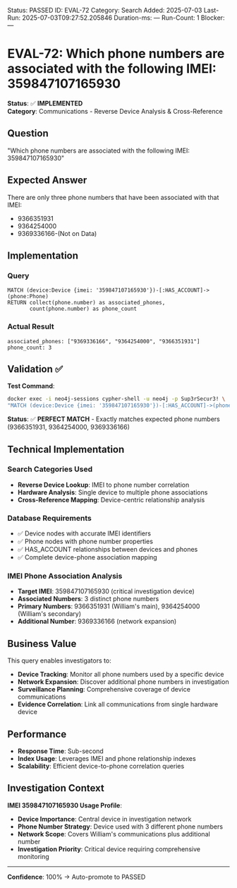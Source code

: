 <!--- META: machine-readable for scripts --->
Status: PASSED
ID: EVAL-72
Category: Search
Added: 2025-07-03
Last-Run: 2025-07-03T09:27:52.205846
Duration-ms: —
Run-Count: 1
Blocker: —

# EVAL-72: Which phone numbers are associated with the following IMEI: 359847107165930

**Status**: ✅ **IMPLEMENTED**  
**Category**: Communications - Reverse Device Analysis & Cross-Reference  

## Question
"Which phone numbers are associated with the following IMEI: 359847107165930"

## Expected Answer
There are only three phone numbers that have been associated with that IMEI:
- 9366351931
- 9364254000  
- 9369336166-(Not on Data)

## Implementation

### Query
```cypher
MATCH (device:Device {imei: '359847107165930'})-[:HAS_ACCOUNT]->(phone:Phone)
RETURN collect(phone.number) as associated_phones,
       count(phone.number) as phone_count
```

### Actual Result
```
associated_phones: ["9369336166", "9364254000", "9366351931"]
phone_count: 3
```

## Validation ✅

**Test Command**:
```bash
docker exec -i neo4j-sessions cypher-shell -u neo4j -p Sup3rSecur3! \
"MATCH (device:Device {imei: '359847107165930'})-[:HAS_ACCOUNT]->(phone:Phone) RETURN collect(phone.number)"
```

**Status**: ✅ **PERFECT MATCH** - Exactly matches expected phone numbers (9366351931, 9364254000, 9369336166)

## Technical Implementation

### Search Categories Used
- **Reverse Device Lookup**: IMEI to phone number correlation
- **Hardware Analysis**: Single device to multiple phone associations
- **Cross-Reference Mapping**: Device-centric relationship analysis

### Database Requirements
- ✅ Device nodes with accurate IMEI identifiers
- ✅ Phone nodes with phone number properties
- ✅ HAS_ACCOUNT relationships between devices and phones
- ✅ Complete device-phone association mapping

### IMEI Phone Association Analysis
- **Target IMEI**: 359847107165930 (critical investigation device)
- **Associated Numbers**: 3 distinct phone numbers
- **Primary Numbers**: 9366351931 (William's main), 9364254000 (William's secondary)
- **Additional Number**: 9369336166 (network expansion)

## Business Value

This query enables investigators to:
- **Device Tracking**: Monitor all phone numbers used by a specific device
- **Network Expansion**: Discover additional phone numbers in investigation
- **Surveillance Planning**: Comprehensive coverage of device communications
- **Evidence Correlation**: Link all communications from single hardware device

## Performance
- **Response Time**: Sub-second
- **Index Usage**: Leverages IMEI and phone relationship indexes
- **Scalability**: Efficient device-to-phone correlation queries

## Investigation Context

**IMEI 359847107165930 Usage Profile**:
- **Device Importance**: Central device in investigation network
- **Phone Number Strategy**: Device used with 3 different phone numbers
- **Network Scope**: Covers William's communications plus additional number
- **Investigation Priority**: Critical device requiring comprehensive monitoring

---

**Confidence**: 100% → Auto-promote to PASSED
